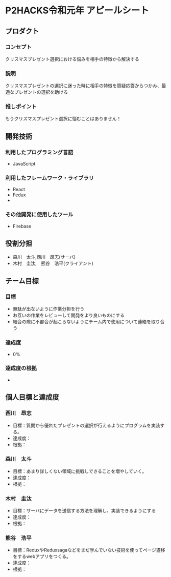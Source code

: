 # P2HACKS令和元年 アピールシート

## プロダクト

### コンセプト
クリスマスプレゼント選択における悩みを相手の特徴から解決する

### 説明
クリスマスプレゼントの選択に迷った時に相手の特徴を質疑応答からつかみ、最適なプレゼントの選択を助ける

### 推しポイント
もうクリスマスプレゼント選択に悩むことはありません！

## 開発技術

### 利用したプログラミング言語
- JavaScript

### 利用したフレームワーク・ライブラリ
- React
- Fedux
- 

### その他開発に使用したツール
- Firebase

## 役割分担
- 森川　太斗,西川　昂志(サーバ)
- 木村　圭汰,　熊谷　浩平(クライアント)

## チーム目標

### 目標
- 無駄が出ないように作業分担を行う
- お互いの作業をレビューして開発をより良いものにする
- 結合の際に不都合が起こらないようにチーム内で使用について連絡を取り合う

### 達成度
- 0%

### 達成度の根拠
- 

## 個人目標と達成度

### 西川　昂志
- 目標：質問から優れたプレゼントの選択が行えるようにプログラムを実装する。
- 達成度：
- 根拠：

### 森川　太斗
- 目標：あまり詳しくない領域に挑戦しできることを増やしていく。
- 達成度：
- 根拠：

### 木村　圭汰
- 目標：サーバにデータを送信する方法を理解し、実装できるようにする
- 達成度：
- 根拠：

### 熊谷　浩平
- 目標：ReduxやReduxsagaなどをまだ学んでいない技術を使ってページ遷移をするwebアプリをつくる。
- 達成度：
- 根拠：
